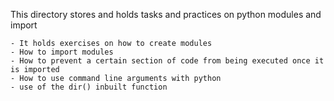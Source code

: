 This directory stores and holds tasks and practices on python modules and import

	- It holds exercises on how to create modules
	- How to import modules
	- How to prevent a certain section of code from being executed once it is imported
	- How to use command line arguments with python
	- use of the dir() inbuilt function
